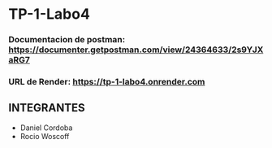 # TP-1-Labo4
### Documentacion de postman: https://documenter.getpostman.com/view/24364633/2s9YJXaRG7

### URL de Render: https://tp-1-labo4.onrender.com

## INTEGRANTES
- Daniel Cordoba
- Rocio Woscoff
